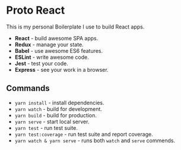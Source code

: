 # Proto React
This is my personal Boilerplate I use to build React apps.

- __React__ - build awesome SPA apps.
- __Redux__ - manage your state.
- __Babel__ - use awesome ES6 features.
- __ESLint__ - write awesome code.
- __Jest__ - test your code.
- __Express__ - see your work in a browser.

## Commands
- `yarn install` - install dependencies.
- `yarn watch` - build for development.
- `yarn build` - build for production.
- `yarn serve` - start local server.
- `yarn test` - run test suite.
- `yarn test:coverage` - run test suite and report coverage.
- `yarn watch & yarn serve` - runs both `watch` and `serve` commends.
